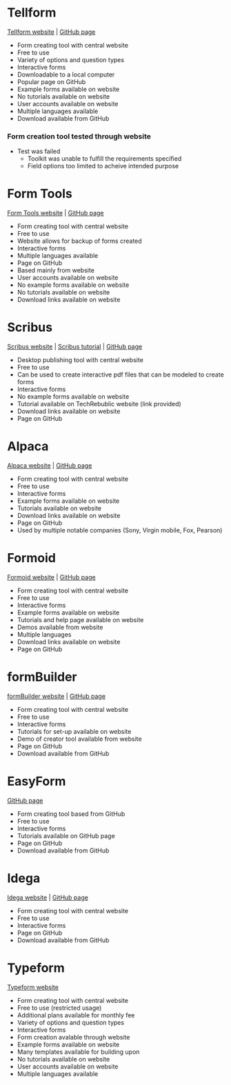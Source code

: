 # Tellform
[Tellform website](https://www.tellform.com/)
|
[GitHub page](https://github.com/tellform)

* Form creating tool with central website
* Free to use
* Variety of options and question types
* Interactive forms
* Downloadable to a local computer
* Popular page on GitHub
* Example forms available on website
* No tutorials available on website
* User accounts available on website
* Multiple languages available
* Download available from GitHub

### Form creation tool tested through website
* Test was failed
  * Toolkit was unable to fulfill the requirements specified
  * Field options too limited to acheive intended purpose

# Form Tools
[Form Tools website](https://formtools.org/)
|
[GitHub page](https://github.com/formtools)

* Form creating tool with central website
* Free to use
* Website allows for backup of forms created
* Interactive forms
* Multiple languages available
* Page on GitHub
* Based mainly from website
* User accounts available on website
* No example forms available on website
* No tutorials available on website
* Download links available on website

# Scribus
[Scribus website](https://www.scribus.net/)
|
[Scribus tutorial](http://www.techrepublic.com/blog/tr-dojo/create-interactive-pdf-documents-with-scribus/)
|
[GitHub page](https://github.com/scribusproject)

* Desktop publishing tool with central website
* Free to use
* Can be used to create interactive pdf files that can be modeled to create forms
* Interactive forms
* No example forms available on website
* Tutorial available on TechRebublic website (link provided)
* Download links available on website
* Page on GitHub

# Alpaca
[Alpaca website](http://www.alpacajs.org/)
|
[GitHub page](https://github.com/gitana/alpaca)

* Form creating tool with central website
* Free to use
* Interactive forms
* Example forms available on website
* Tutorials available on website
* Download links available on website
* Page on GitHub
* Used by multiple notable companies (Sony, Virgin mobile, Fox, Pearson)

# Formoid
[Formoid website](http://formoid.com/)
|
[GitHub page](https://github.com/Formoid/Formoid)

* Form creating tool with central website
* Free to use
* Interactive forms
* Example forms available on website
* Tutorials and help page available on website
* Demos available from website
* Multiple languages
* Download links available on website
* Page on GitHub

# formBuilder
[formBuilder website](https://formbuilder.online/)
|
[GitHub page](https://github.com/kevinchappell/formBuilder)

* Form creating tool with central website
* Free to use
* Interactive forms
* Tutorials for set-up available on website
* Demo of creator tool available from website
* Page on GitHub
* Download available from GitHub

# EasyForm
[GitHub page](https://github.com/emmasuzuki/EasyForm)

* Form creating tool based from GitHub
* Free to use
* Interactive forms
* Tutorials available on GitHub page
* Page on GitHub
* Download available from GitHub

# Idega
[Idega website](http://idega.github.io/formbuilder.html)
|
[GitHub page](https://github.com/idega/com.idega.formbuilder)

* Form creating tool with central website
* Free to use
* Interactive forms
* Page on GitHub
* Download available from GitHub

# Typeform
[Typeform website](https://www.typeform.com/)

* Form creating tool with central website
* Free to use (restricted usage)
* Additional plans available for monthly fee
* Variety of options and question types
* Interactive forms
* Form creation avalable through website
* Example forms available on website
* Many templates available for building upon
* No tutorials available on website
* User accounts available on website
* Multiple languages available
